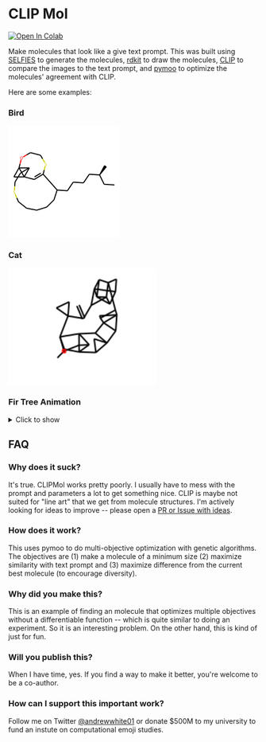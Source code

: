 # CLIP Mol

[![Open In Colab](https://colab.research.google.com/assets/colab-badge.svg)](https://colab.research.google.com/github/whitead/clipmol/blob/master/CLIPMol.ipynb)

Make molecules that look like a give text prompt. This was built using [SELFIES](https://github.com/aspuru-guzik-group/selfies) to generate the molecules, [rdkit](https://www.rdkit.org/) to draw the molecules, [CLIP](https://github.com/openai/CLIP) to compare the images to the text prompt, and [pymoo](https://pymoo.org) to optimize the molecules' agreement with CLIP.

Here are some examples:

### Bird
![Molecule that looks like a bird](https://raw.githubusercontent.com/whitead/clipmol/main/examples/bird.png)

### Cat
![Molecule that looks like a cat](https://raw.githubusercontent.com/whitead/clipmol/main/examples/cat.png)


### Fir Tree Animation
<details>
<summary>Click to show</summary>

![Time laps of molecule turning into a fir tree](https://raw.githubusercontent.com/whitead/clipmol/main/examples/christmas.gif)

</details>


## FAQ

### Why does it suck?
It's true. CLIPMol works pretty poorly. I usually have to mess with the prompt and parameters a lot to get something nice. CLIP is maybe not suited for "line art" that we get from molecule structures. I'm actively looking for ideas to improve -- please open a [PR or Issue with ideas](https://github.com/whitead/clipmol).

### How does it work?
This uses pymoo to do multi-objective optimization with genetic algorithms. The objectives are (1) make a molecule of a minimum size (2) maximize similarity with text prompt and (3) maximize difference from the current best molecule (to encourage diversity).

### Why did you make this?
This is an example of finding an molecule that optimizes multiple objectives without a differentiable function -- which is quite similar to doing an experiment. So it is an interesting problem. On the other hand, this is kind of just for fun.

### Will you publish this?
When I have time, yes. If you find a way to make it better, you're welcome to be a co-author.

### How can I support this important work?

Follow me on Twitter [@andrewwhite01](https://twitter.com/andrewwhite01) or donate $500M to my university to fund an instute on computational emoji studies.
